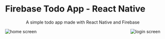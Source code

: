 # Firebase Todo App - React Native

<p align="center">A simple todo app made with React Native and Firebase</p>

<div align="center">
  <img align="left" src="https://raw.githubusercontent.com/zomeru/todo-react-native/main/assets/screenshot/home.png" alt="home screen" />
  <img align="right" src="https://raw.githubusercontent.com/zomeru/todo-react-native/main/assets/screenshot/login.png" alt="login screen" />
</div>
